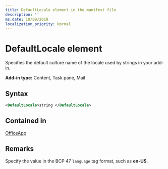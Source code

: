 ```yaml
---
title: DefaultLocale element in the manifest file
description: ''
ms.date: 10/09/2018
localization_priority: Normal
---
```


# DefaultLocale element

Specifies the default culture name of the locale used by strings in your add-in.

**Add-in type:** Content, Task pane, Mail

## Syntax

```XML
<DefaultLocale>string </DefaultLocale>
```

## Contained in

[OfficeApp](officeapp.md)

## Remarks

Specify the value in the BCP 47  `language` tag format, such as **en-US**.


